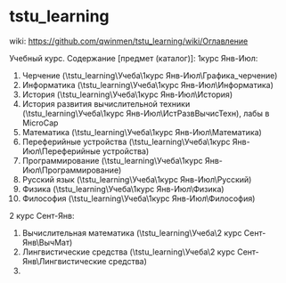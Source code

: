 # tstu_learning
wiki: https://github.com/qwinmen/tstu_learning/wiki/Оглавление

Учебный курс.
Содержание [предмет (каталог)]:
1курс Янв-Июл:
1. Черчение (\tstu_learning\Учеба\1курс Янв-Июл\Графика_черчение\)
2. Информатика (\tstu_learning\Учеба\1курс Янв-Июл\Информатика\)
3. История (\tstu_learning\Учеба\1курс Янв-Июл\История\)
4. История развития вычислительной техники (\tstu_learning\Учеба\1курс Янв-Июл\ИстРазвВычисТехн\), лабы в MicroCap
5. Математика (\tstu_learning\Учеба\1курс Янв-Июл\Математика\)
6. Переферийные устройства (\tstu_learning\Учеба\1курс Янв-Июл\Переферийные устройства\)
7. Программирование (\tstu_learning\Учеба\1курс Янв-Июл\Программирование\)
8. Русский язык (\tstu_learning\Учеба\1курс Янв-Июл\Русский\)
9. Физика (\tstu_learning\Учеба\1курс Янв-Июл\Физика\)
10. Философия (\tstu_learning\Учеба\1курс Янв-Июл\Философия\)

2 курс Сент-Янв:
1. Вычислительная математика (\tstu_learning\Учеба\2 курс Сент-Янв\ВычМат\)
2. Лингвистические средства (\tstu_learning\Учеба\2 курс Сент-Янв\Лингвистические средства\)
3. 
